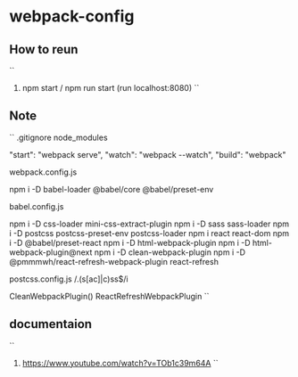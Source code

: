 # webpack-config
## How to reun
``
1. npm start / npm run start (run localhost:8080)
``
## Note
``
.gitignore
node_modules

"start": "webpack serve",
"watch": "webpack --watch",
"build": "webpack"


webpack.config.js

npm i -D babel-loader @babel/core @babel/preset-env

babel.config.js

npm i -D css-loader mini-css-extract-plugin
npm i -D sass sass-loader
npm i -D postcss postcss-preset-env postcss-loader
npm i react react-dom
npm i -D @babel/preset-react
npm i -D html-webpack-plugin
npm i -D html-webpack-plugin@next
npm i -D clean-webpack-plugin
npm i -D @pmmmwh/react-refresh-webpack-plugin react-refresh

postcss.config.js
/\.(s[ac]|c)ss$/i

CleanWebpackPlugin()
ReactRefreshWebpackPlugin
``
## documentaion
``
1. https://www.youtube.com/watch?v=TOb1c39m64A
``